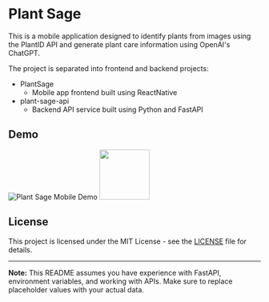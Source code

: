 # Plant Sage

This is a mobile application designed to identify plants from images using the PlantID API and generate plant care information using OpenAI's ChatGPT.

The project is separated into frontend and backend projects:

- PlantSage
  - Mobile app frontend built using ReactNative
- plant-sage-api
  - Backend API service built using Python and FastAPI

## Demo

![Plant Sage Mobile Demo]()
<img src="https://github.com/alapp87/plant-sage/blob/main/PlantSage/demo/plant-sage-mobile-demo.gif" width="100" />

## License

This project is licensed under the MIT License - see the [LICENSE](LICENSE) file for details.

---

**Note:** This README assumes you have experience with FastAPI, environment variables, and working with APIs. Make sure to replace placeholder values with your actual data.
